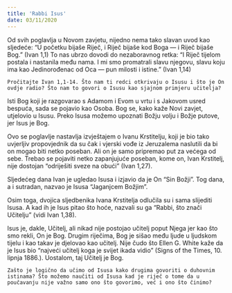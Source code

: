 ```yaml
---
title: 'Rabbi Isus'
date: 03/11/2020
---
```


Od svih poglavlja u Novom zavjetu, nijedno nema tako slavan uvod kao sljedeće: “U početku bijaše Riječ, i Riječ bijaše kod Boga — i Riječ bijaše Bog.” (Ivan 1,1) To nas ubrzo dovodi do nezaboravnog retka: “I Riječ tijelom postala i nastanila među nama. I mi smo promatrali slavu njegovu, slavu koju ima kao Jedinorođenac od Oca — pun milosti i istine.” (Ivan 1,14)

`Pročitajte Ivan 1,1-14. Što nam ti redci otkrivaju o Isusu i što je On ovdje radio? Što nam to govori o Isusu kao sjajnom primjeru učitelja?`

Isti Bog koji je razgovarao s Adamom i Evom u vrtu i s Jakovom usred bespuća, sada se pojavio kao Osoba. Bog se, kako kaže Novi zavjet, utjelovio u Isusu. Preko Isusa možemo upoznati Božju volju i Božje putove, jer Isus je Bog.

Ovo se poglavlje nastavlja izvještajem o Ivanu Krstitelju, koji je bio tako uvjerljiv propovjednik da su čak i vjerski vođe iz Jeruzalema naslutili da bi on mogao biti netko poseban. Ali on je samo pripremao put za većega od sebe. Trebao se pojaviti netko zapanjujuće poseban, kome on, Ivan Krstitelj, nije dostojan “odriješiti sveze na obući” (Ivan 1,27).

Sljedećeg dana Ivan je ugledao Isusa i izjavio da je On “Sin Božji”. Tog dana, a i sutradan, nazvao je Isusa “Jaganjcem Božjim”.

Osim toga, dvojica sljedbenika Ivana Krstitelja odlučila su i sama slijediti Isusa. A kad ih je Isus pitao što hoće, nazvali su ga “Rabbi, što znači Učitelju” (vidi Ivan 1,38).

Isus je, dakle, Učitelj, ali nikad nije postojao učitelj poput Njega jer kao što smo rekli, On je Bog. Drugim riječima, Bog je sišao među ljude u ljudskom tijelu i kao takav je djelovao kao učitelj. Nije čudo što Ellen G. White kaže da je Isus bio “najveći učitelj koga je svijet ikada vidio” (Signs of the Times, 10. lipnja 1886.). Uostalom, taj Učitelj je Bog.

`Zašto je logično da učimo od Isusa kako drugima govoriti o duhovnim istinama? Što možemo naučiti od Isusa kad je riječ o tome da u poučavanju nije važno samo ono što govorimo, već i ono što činimo?`